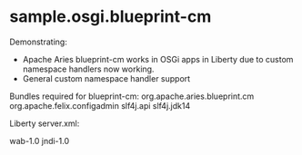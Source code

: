 # sample.osgi.blueprint-cm
Demonstrating:

- Apache Aries blueprint-cm works in OSGi apps in Liberty due to custom namespace handlers now working. 
- General custom namespace handler support

Bundles required for blueprint-cm:
org.apache.aries.blueprint.cm
org.apache.felix.configadmin
slf4j.api
slf4j.jdk14

Liberty server.xml:

<featureManager>
  <feature>wab-1.0</feature>
  <feature>jndi-1.0</feature>
</featureManager>


